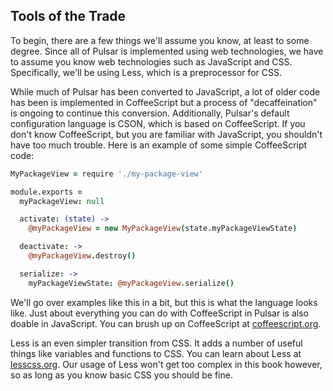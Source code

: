 ## Tools of the Trade

To begin, there are a few things we'll assume you know, at least to some degree.
Since all of Pulsar is implemented using web technologies, we have to assume you
know web technologies such as JavaScript and CSS. Specifically, we'll be using
Less, which is a preprocessor for CSS.

<!--This whole section needs to be reworked once decaff properly starts on the core-->

While much of Pulsar has been converted to JavaScript, a lot of older code has
been is implemented in CoffeeScript but a process of "decaffeination" is
ongoing to continue this conversion. <!--TODO: Add link to decaff docs-->
Additionally, Pulsar's default configuration language is CSON, which is based on
CoffeeScript. If you don't know CoffeeScript, but you are familiar with
JavaScript, you shouldn't have too much trouble. Here is an example of some
simple CoffeeScript code:

```coffee
MyPackageView = require './my-package-view'

module.exports =
  myPackageView: null

  activate: (state) ->
    @myPackageView = new MyPackageView(state.myPackageViewState)

  deactivate: ->
    @myPackageView.destroy()

  serialize: ->
    myPackageViewState: @myPackageView.serialize()
```

We'll go over examples like this in a bit, but this is what the language looks
like. Just about everything you can do with CoffeeScript in Pulsar is also
doable in JavaScript. You can brush up on CoffeeScript at [coffeescript.org](http://coffeescript.org).

Less is an even simpler transition from CSS. It adds a number of useful things
like variables and functions to CSS. You can learn about Less at [lesscss.org](http://lesscss.org/).
Our usage of Less won't get too complex in this book however, so as long as you
know basic CSS you should be fine.
